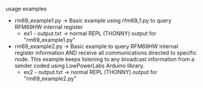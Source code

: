 usage examples

* rm69_example1.py -> Basic example using rfm69_1.py to query RFM69HW internal register
  * ex1 - output.txt -> normal REPL (THONNY) output for "rm69_example1.py"
* rm69_example2.py -> Basic example to query RFM69HW internal register information AND  receive all communications directed to specific node. This example keeps listening to any broadcast information from a sender coded using LowPowerLabs Arduino library.
  * ex2 - output.txt -> normal REPL (THONNY) output for "rm69_example2.py"
